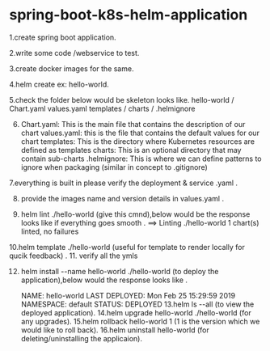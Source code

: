 # spring-boot-k8s-helm-application

1.create spring boot application.

2.write some code /webservice to test.

3.create docker images for the same.

4.helm create <give the name u want for the poroject> ex: hello-world.
    
5.check the folder below would be skeleton looks like.
    hello-world /
    Chart.yaml
    values.yaml
    templates /
    charts /
    .helmignore

6. Chart.yaml: This is the main file that contains the description of our chart
   values.yaml: this is the file that contains the default values for our chart
   templates: This is the directory where Kubernetes resources are defined as templates
   charts: This is an optional directory that may contain sub-charts
   .helmignore: This is where we can define patterns to ignore when packaging 
    (similar in concept to .gitignore)
    
7.everything is built in please verify the deployment & service .yaml .
    
8. provide the images name and version details in values.yaml .
    
9. helm lint ./hello-world (give this cmnd),below would be the response looks like if everything goes smooth .
   ==> Linting ./hello-world
   1 chart(s) linted, no failures
    
10.helm template ./hello-world (useful for template to render locally for qucik feedback) .
11. verify all the ymls 
    
12. helm install --name hello-world ./hello-world (to deploy the application),below would the response looks like .
    
    NAME:   hello-world
    LAST DEPLOYED: Mon Feb 25 15:29:59 2019
    NAMESPACE: default
    STATUS: DEPLOYED
13.helm ls --all (to view the deployed application).
14.helm upgrade hello-world ./hello-world (for any upgrades).
15.helm rollback hello-world 1 (1 is the version which we would like to roll back).
16.helm uninstall hello-world (for deleting/uninstalling the applicaion).
